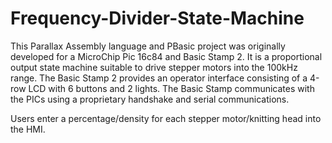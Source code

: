 # Frequency-Divider-State-Machine
This Parallax Assembly language and PBasic project was originally developed for a MicroChip Pic 16c84 and Basic Stamp 2. It is a proportional output state machine suitable to drive stepper motors into the 100kHz range. The Basic Stamp 2 provides an operator interface consisting of a 4-row LCD with 6 buttons and 2 lights. The Basic Stamp communicates with the PICs using a proprietary handshake and serial communications.

Users enter a percentage/density for each stepper motor/knitting head into the HMI. 
